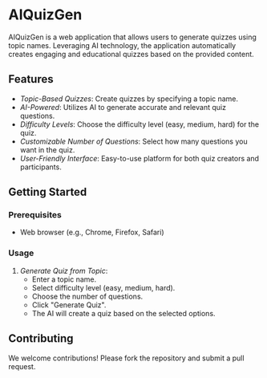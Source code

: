 # AIQuizGen

AIQuizGen is a web application that allows users to generate quizzes using topic names. Leveraging AI technology, the application automatically creates engaging and educational quizzes based on the provided content.

## Features

- *Topic-Based Quizzes*: Create quizzes by specifying a topic name.
- *AI-Powered*: Utilizes AI to generate accurate and relevant quiz questions.
- *Difficulty Levels*: Choose the difficulty level (easy, medium, hard) for the quiz.
- *Customizable Number of Questions*: Select how many questions you want in the quiz.
- *User-Friendly Interface*: Easy-to-use platform for both quiz creators and participants.

## Getting Started

### Prerequisites

- Web browser (e.g., Chrome, Firefox, Safari)

### Usage

1. *Generate Quiz from Topic*:
   - Enter a topic name.
   - Select difficulty level (easy, medium, hard).
   - Choose the number of questions.
   - Click "Generate Quiz".
   - The AI will create a quiz based on the selected options.

## Contributing

We welcome contributions! Please fork the repository and submit a pull request.
